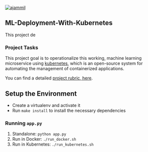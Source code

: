 
[![ajammil](https://circleci.com/gh/ajammil/ML-Deployment-With-Kubernetes.svg?style=svg)](https://app.circleci.com/pipelines/github/ajammil/ML-Deployment-With-Kubernetes)

## ML-Deployment-With-Kubernetes

This project de

### Project Tasks

This project goal is to operationalize this working, machine learning microservice using [kubernetes](https://kubernetes.io/), which is an open-source system for automating the management of containerized applications.

You can find a detailed [project rubric, here](https://review.udacity.com/#!/rubrics/2576/view).


## Setup the Environment

* Create a virtualenv and activate it
* Run `make install` to install the necessary dependencies

### Running `app.py`

1. Standalone:  `python app.py`
2. Run in Docker:  `./run_docker.sh`
3. Run in Kubernetes:  `./run_kubernetes.sh`
